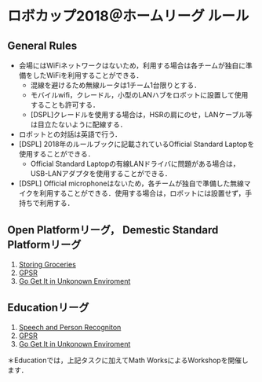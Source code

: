 # ロボカップ2018＠ホームリーグ ルール

## General Rules

- 会場にはWiFiネットワークはないため，利用する場合は各チームが独自に準備をしたWiFiを利用することができる．
  - 混線を避けるため無線ルータは1チーム1台限りとする．
  - モバイルwifi，クレードル，小型のLANハブをロボットに設置して使用することも許可する．
  - [DSPL]クレードルを使用する場合は，HSRの肩にのせ，LANケーブル等は目立たないように配線する．
- ロボットとの対話は英語で行う．
- [DSPL] 2018年のルールブックに記載されているOfficial Standard Laptopを使用することができる．
  - Official Standard Laptopの有線LANドライバに問題がある場合は，USB-LANアダプタを使用することができる．
- [DSPL] Official microphoneはないため，各チームが独自で準備した無線マイクを利用することができる．使用する場合は，ロボットには設置せず，手持ちで利用する．


## Open Platformリーグ， Demestic Standard Platformリーグ
1. [Storing Groceries](sg.md)
2. [GPSR](gpsr.md)
3. [Go Get It in Unkonown Enviroment](gogetit.md)

## Educationリーグ
1. [Speech and Person Recogniton](spr.md)
2. [GPSR](gpsr.md)
3. [Go Get It in Unkonown Enviroment](gogetit.md)

＊Educationでは，上記タスクに加えてMath WorksによるWorkshopを開催します．
